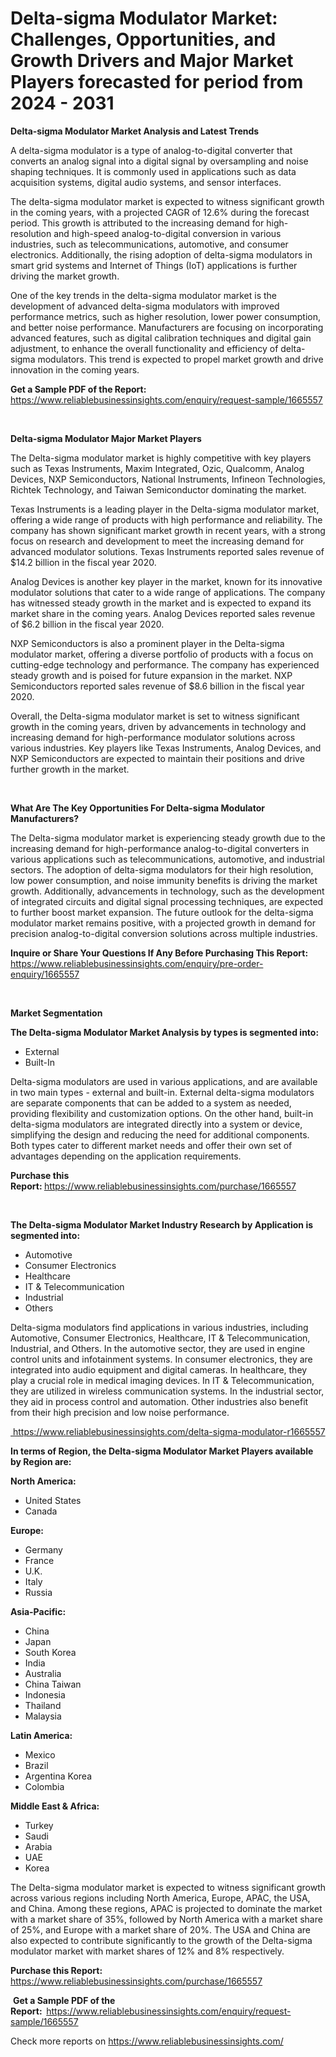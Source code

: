 <p><h1>Delta-sigma Modulator Market: Challenges, Opportunities, and Growth Drivers and Major Market Players forecasted for period from 2024 - 2031</h1></p><p><strong>Delta-sigma Modulator Market Analysis and Latest Trends</strong></p>
<p><p>A delta-sigma modulator is a type of analog-to-digital converter that converts an analog signal into a digital signal by oversampling and noise shaping techniques. It is commonly used in applications such as data acquisition systems, digital audio systems, and sensor interfaces.</p><p>The delta-sigma modulator market is expected to witness significant growth in the coming years, with a projected CAGR of 12.6% during the forecast period. This growth is attributed to the increasing demand for high-resolution and high-speed analog-to-digital conversion in various industries, such as telecommunications, automotive, and consumer electronics. Additionally, the rising adoption of delta-sigma modulators in smart grid systems and Internet of Things (IoT) applications is further driving the market growth.</p><p>One of the key trends in the delta-sigma modulator market is the development of advanced delta-sigma modulators with improved performance metrics, such as higher resolution, lower power consumption, and better noise performance. Manufacturers are focusing on incorporating advanced features, such as digital calibration techniques and digital gain adjustment, to enhance the overall functionality and efficiency of delta-sigma modulators. This trend is expected to propel market growth and drive innovation in the coming years.</p></p>
<p><strong>Get a Sample PDF of the Report:&nbsp;</strong> <a href="https://www.reliablebusinessinsights.com/enquiry/request-sample/1665557">https://www.reliablebusinessinsights.com/enquiry/request-sample/1665557</a></p>
<p>&nbsp;</p>
<p><strong>Delta-sigma Modulator Major Market Players</strong></p>
<p><p>The Delta-sigma modulator market is highly competitive with key players such as Texas Instruments, Maxim Integrated, Ozic, Qualcomm, Analog Devices, NXP Semiconductors, National Instruments, Infineon Technologies, Richtek Technology, and Taiwan Semiconductor dominating the market.</p><p>Texas Instruments is a leading player in the Delta-sigma modulator market, offering a wide range of products with high performance and reliability. The company has shown significant market growth in recent years, with a strong focus on research and development to meet the increasing demand for advanced modulator solutions. Texas Instruments reported sales revenue of $14.2 billion in the fiscal year 2020.</p><p>Analog Devices is another key player in the market, known for its innovative modulator solutions that cater to a wide range of applications. The company has witnessed steady growth in the market and is expected to expand its market share in the coming years. Analog Devices reported sales revenue of $6.2 billion in the fiscal year 2020.</p><p>NXP Semiconductors is also a prominent player in the Delta-sigma modulator market, offering a diverse portfolio of products with a focus on cutting-edge technology and performance. The company has experienced steady growth and is poised for future expansion in the market. NXP Semiconductors reported sales revenue of $8.6 billion in the fiscal year 2020.</p><p>Overall, the Delta-sigma modulator market is set to witness significant growth in the coming years, driven by advancements in technology and increasing demand for high-performance modulator solutions across various industries. Key players like Texas Instruments, Analog Devices, and NXP Semiconductors are expected to maintain their positions and drive further growth in the market.</p></p>
<p>&nbsp;</p>
<p><strong>What Are The Key Opportunities For Delta-sigma Modulator Manufacturers?</strong></p>
<p><p>The Delta-sigma modulator market is experiencing steady growth due to the increasing demand for high-performance analog-to-digital converters in various applications such as telecommunications, automotive, and industrial sectors. The adoption of delta-sigma modulators for their high resolution, low power consumption, and noise immunity benefits is driving the market growth. Additionally, advancements in technology, such as the development of integrated circuits and digital signal processing techniques, are expected to further boost market expansion. The future outlook for the delta-sigma modulator market remains positive, with a projected growth in demand for precision analog-to-digital conversion solutions across multiple industries.</p></p>
<p><strong>Inquire or Share Your Questions If Any Before Purchasing This Report:</strong> <a href="https://www.reliablebusinessinsights.com/enquiry/pre-order-enquiry/1665557">https://www.reliablebusinessinsights.com/enquiry/pre-order-enquiry/1665557</a></p>
<p>&nbsp;</p>
<p><strong>Market Segmentation</strong></p>
<p><strong>The Delta-sigma Modulator Market Analysis by types is segmented into:</strong></p>
<p><ul><li>External</li><li>Built-In</li></ul></p>
<p><p>Delta-sigma modulators are used in various applications, and are available in two main types - external and built-in. External delta-sigma modulators are separate components that can be added to a system as needed, providing flexibility and customization options. On the other hand, built-in delta-sigma modulators are integrated directly into a system or device, simplifying the design and reducing the need for additional components. Both types cater to different market needs and offer their own set of advantages depending on the application requirements.</p></p>
<p><strong>Purchase this Report:&nbsp;</strong><a href="https://www.reliablebusinessinsights.com/purchase/1665557">https://www.reliablebusinessinsights.com/purchase/1665557</a></p>
<p>&nbsp;</p>
<p><strong>The Delta-sigma Modulator Market Industry Research by Application is segmented into:</strong></p>
<p><ul><li>Automotive</li><li>Consumer Electronics</li><li>Healthcare</li><li>IT & Telecommunication</li><li>Industrial</li><li>Others</li></ul></p>
<p><p>Delta-sigma modulators find applications in various industries, including Automotive, Consumer Electronics, Healthcare, IT & Telecommunication, Industrial, and Others. In the automotive sector, they are used in engine control units and infotainment systems. In consumer electronics, they are integrated into audio equipment and digital cameras. In healthcare, they play a crucial role in medical imaging devices. In IT & Telecommunication, they are utilized in wireless communication systems. In the industrial sector, they aid in process control and automation. Other industries also benefit from their high precision and low noise performance.</p></p>
<p><a href="https://www.reliablebusinessinsights.com/delta-sigma-modulator-r1665557">&nbsp;https://www.reliablebusinessinsights.com/delta-sigma-modulator-r1665557</a></p>
<p><strong>In terms of Region, the Delta-sigma Modulator Market Players available by Region are:</strong></p>
<p>
    <p> <strong> North America: </strong>
        <ul>
            <li>United States</li>
            <li>Canada</li>
        </ul>
        </p> 
    <p> <strong> Europe: </strong>
        <ul>
            <li>Germany</li>
            <li>France</li>
            <li>U.K.</li>
            <li>Italy</li>
            <li>Russia</li>
        </ul>
        </p> 
    <p> <strong> Asia-Pacific: </strong>
        <ul>
            <li>China</li>
            <li>Japan</li>
            <li>South Korea</li>
            <li>India</li>
            <li>Australia</li>
            <li>China Taiwan</li>
            <li>Indonesia</li>
            <li>Thailand</li>
            <li>Malaysia</li>
        </ul>
        </p> 
    <p> <strong> Latin America: </strong>
        <ul>
            <li>Mexico</li>
            <li>Brazil</li>
            <li>Argentina Korea</li>
            <li>Colombia</li>
        </ul>
        </p> 
    <p> <strong> Middle East & Africa: </strong>
        <ul>
            <li>Turkey</li>
            <li>Saudi</li>
            <li>Arabia</li>
            <li>UAE</li>
            <li>Korea</li>
        </ul>
    </p>
    </p>
<p><p>The Delta-sigma modulator market is expected to witness significant growth across various regions including North America, Europe, APAC, the USA, and China. Among these regions, APAC is projected to dominate the market with a market share of 35%, followed by North America with a market share of 25%, and Europe with a market share of 20%. The USA and China are also expected to contribute significantly to the growth of the Delta-sigma modulator market with market shares of 12% and 8% respectively.</p></p>
<p><strong>Purchase this Report: </strong><a href="https://www.reliablebusinessinsights.com/purchase/1665557">https://www.reliablebusinessinsights.com/purchase/1665557</a></p>
<p>&nbsp;<strong>Get a Sample PDF of the Report:&nbsp;&nbsp;</strong><a href="https://www.reliablebusinessinsights.com/enquiry/request-sample/1665557">https://www.reliablebusinessinsights.com/enquiry/request-sample/1665557</a></p>
<p><strong></strong></p>
<p>Check more reports on <a href="https://www.reliablebusinessinsights.com/">https://www.reliablebusinessinsights.com/</a></p>